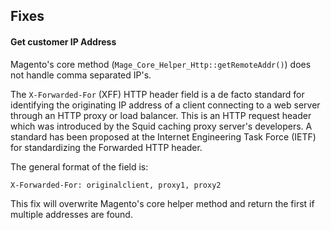 ## Fixes

#### Get customer IP Address

Magento's core method (`Mage_Core_Helper_Http::getRemoteAddr()`) does not handle comma separated IP's.

The `X-Forwarded-For` (XFF) HTTP header field is a de facto standard for identifying the originating IP address of a client connecting to a web server through an HTTP proxy or load balancer. This is an HTTP request header which was introduced by the Squid caching proxy server's developers. A standard has been proposed at the Internet Engineering Task Force (IETF) for standardizing the Forwarded HTTP header.

The general format of the field is:

```
X-Forwarded-For: originalclient, proxy1, proxy2
```

This fix will overwrite Magento's core helper method and return the first if multiple addresses are found.
